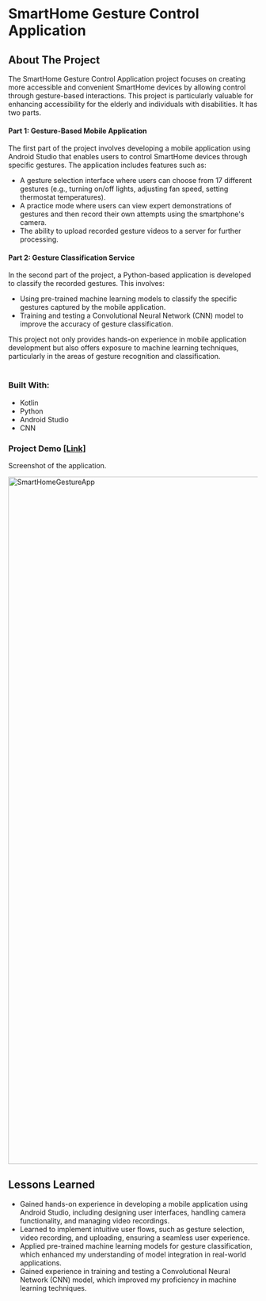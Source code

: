 # SmartHome Gesture Control Application
## About The Project
The SmartHome Gesture Control Application project focuses on creating more accessible and convenient SmartHome devices by allowing control through gesture-based interactions. This project is particularly valuable for enhancing accessibility for the elderly and individuals with disabilities. It has two parts.<br>
#### Part 1: Gesture-Based Mobile Application <br>

The first part of the project involves developing a mobile application using Android Studio that enables users to control SmartHome devices through specific gestures. The application includes features such as:
- A gesture selection interface where users can choose from 17 different gestures (e.g., turning on/off lights, adjusting fan speed, setting thermostat temperatures).
- A practice mode where users can view expert demonstrations of gestures and then record their own attempts using the smartphone's camera.
- The ability to upload recorded gesture videos to a server for further processing.

#### Part 2: Gesture Classification Service<br>

In the second part of the project, a Python-based application is developed to classify the recorded gestures. This involves:
- Using pre-trained machine learning models to classify the specific gestures captured by the mobile application.
- Training and testing a Convolutional Neural Network (CNN) model to improve the accuracy of gesture classification.

This project not only provides hands-on experience in mobile application development but also offers exposure to machine learning techniques, particularly in the areas of gesture recognition and classification.<br> <br>


### Built With:
- Kotlin
- Python
- Android Studio
- CNN

### Project Demo [[Link]](https://photos.google.com/share/AF1QipOUuFWghOBT0P-lSrU0wFz2Wu2CiTVqapMi6fYSySq2Egw2cq1Z0J7UPSEFQ6KZUw?key=OVRjT0pjUEYwR0lLRFZzdjRRQ0xaamVyT2JaWlRB) <br>
Screenshot of the application.<br>

<img width="1388" alt="SmartHomeGestureApp" src="https://github.com/user-attachments/assets/2492509c-fa5b-4bee-8509-fa3f640cabe5">


## Lessons Learned
- Gained hands-on experience in developing a mobile application using Android Studio, including designing user interfaces, handling camera functionality, and managing video recordings.
- Learned to implement intuitive user flows, such as gesture selection, video recording, and uploading, ensuring a seamless user experience.
- Applied pre-trained machine learning models for gesture classification, which enhanced my understanding of model integration in real-world applications.
- Gained experience in training and testing a Convolutional Neural Network (CNN) model, which improved my proficiency in machine learning techniques.
